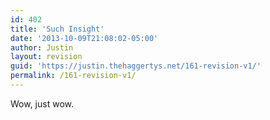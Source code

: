 ```yaml
---
id: 402
title: 'Such Insight'
date: '2013-10-09T21:08:02-05:00'
author: Justin
layout: revision
guid: 'https://justin.thehaggertys.net/161-revision-v1/'
permalink: /161-revision-v1/
---
```


Wow, just wow.

<object height="350" width="425"><param name="movie" value="https://www.youtube.com/v/lj3iNxZ8Dww"></param><param name="wmode" value="transparent"></param><embed height="350" src="https://www.youtube.com/v/lj3iNxZ8Dww" type="application/x-shockwave-flash" width="425" wmode="transparent"></embed></object>